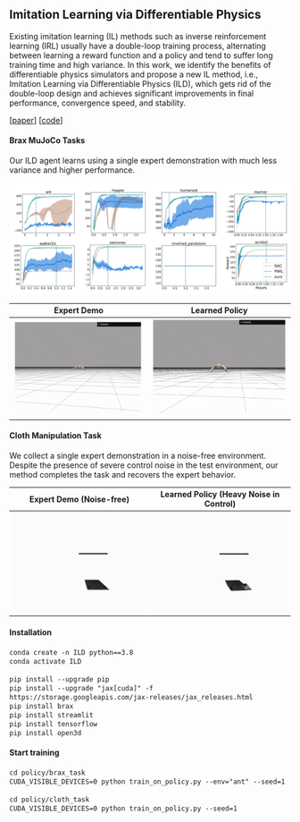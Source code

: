 ## Imitation Learning via Differentiable Physics 

Existing imitation learning (IL) methods such as inverse reinforcement learning (IRL) usually have a double-loop training process, alternating between learning a reward function and a policy and tend to suffer long training time and high variance. In this work, we identify the benefits of differentiable physics simulators and propose a new IL method, i.e., Imitation Learning via Differentiable Physics (ILD), which gets rid of the double-loop design and achieves significant improvements in final performance, convergence speed, and stability.

[[paper](https://arxiv.org/abs/2206.04873)] [[code](https://github.com/sail-sg/ILD)]

#### Brax MuJoCo Tasks

Our ILD agent learns using a single expert demonstration with much less variance and higher performance.

![results](images/results.png)



Expert Demo | Learned Policy 
:-: | :-:
![](images/ant_demo.gif) | ![](images/ant_agent.gif) 





#### Cloth Manipulation Task

We collect a single expert demonstration in a noise-free environment. Despite the presence of severe control noise in the test environment, our method completes the task and recovers the expert behavior.

Expert Demo (Noise-free) | Learned Policy (Heavy Noise in Control) 
:-: | :-:
![](images/cloth_expert.gif) | ![](images/cloth.gif) 









#### Installation

~~~
conda create -n ILD python==3.8
conda activate ILD

pip install --upgrade pip
pip install --upgrade "jax[cuda]" -f https://storage.googleapis.com/jax-releases/jax_releases.html
pip install brax
pip install streamlit
pip install tensorflow
pip install open3d
~~~

#### Start training
~~~
cd policy/brax_task
CUDA_VISIBLE_DEVICES=0 python train_on_policy.py --env="ant" --seed=1

cd policy/cloth_task
CUDA_VISIBLE_DEVICES=0 python train_on_policy.py --seed=1
~~~
